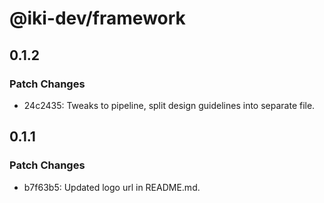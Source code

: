 # @iki-dev/framework

## 0.1.2

### Patch Changes

- 24c2435: Tweaks to pipeline, split design guidelines into separate file.

## 0.1.1

### Patch Changes

- b7f63b5: Updated logo url in README.md.
